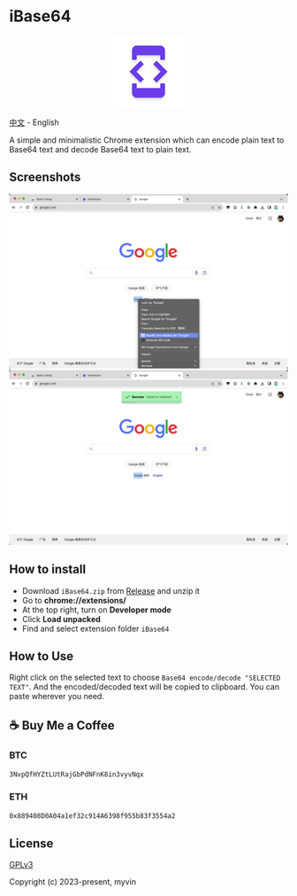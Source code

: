 # iBase64

<p align='center'>
    <img src='src/images/icons/128.png' alt="iBase64 logo">
</p>

[中文](README.zh.md) - English

A simple and minimalistic Chrome extension which can encode plain text to Base64 text and decode Base64 text to plain text.

## Screenshots

<img src='screenshots/1.png' alt="screenshot">
<img src='screenshots/2.png' alt="screenshot">

## How to install

* Download `iBase64.zip` from [Release](https://github.com/myvin/iBase64/releases) and unzip it
* Go to **chrome://extensions/**
* At the top right, turn on **Developer mode**
* Click **Load unpacked**
* Find and select extension folder `iBase64`

## How to Use

Right click on the selected text to choose `Base64 encode/decode "SELECTED TEXT"`. And the encoded/decoded text will be copied to clipboard. You can paste wherever you need.

## :coffee: Buy Me a Coffee

### BTC

``` copy
3NvpQfHYZtLUtRajGbPdNFnK8in3vyvNqx
```

### ETH

``` copy
0x889408D0A04a1ef32c914A6398f955b83f3554a2
```

## License

[GPLv3](https://www.gnu.org/licenses/gpl-3.0.html)

Copyright (c) 2023-present, myvin